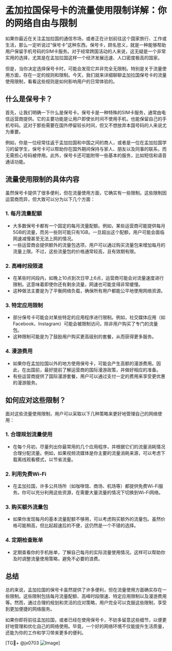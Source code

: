 # 孟加拉国保号卡的流量使用限制详解：你的网络自由与限制

如果你最近在关注孟加拉国的通信市场，或者正在计划前往这个国家旅行、工作或生活，那么一定听说过“保号卡”这种东西。保号卡，顾名思义，就是一种能够帮助用户保留手机号码的SIM卡服务。对于经常跨国活动的人来说，这无疑是一个非常实用的选择，尤其是在孟加拉国这样一个经济发展迅速、人口密度极高的国家。

但是，当你决定选择保号卡时，可能会发现它并非完全无限制。特别是关于流量使用方面，存在一定的规则和限制。今天，我们就来详细聊聊孟加拉国保号卡的流量使用限制，看看这些规则是如何影响用户的日常体验的。

## 什么是保号卡？

首先，让我们明确一下什么是保号卡。保号卡是一种特殊的SIM卡服务，通常由电信运营商提供。它的主要功能是让用户即使长时间不使用手机，也能保留自己的手机号码。这对于那些需要在国外停留较长时间，但又不想放弃本国号码的人来说尤为重要。

例如，你是一位经常往返于孟加拉国和中国之间的商人，或者是一位在孟加拉国学习的留学生，保号卡可以帮助你在国外期间保持与家人、朋友以及同事的联系，而无需担心号码被停用。此外，保号卡还可能附带一些基本的服务，比如短信和语音通话功能。

## 流量使用限制的具体内容

虽然保号卡提供了很多便利，但在流量使用方面，它确实有一些限制。这些限制因运营商而异，但大致可以分为以下几个方面：

### 1. **每月流量配额**
   - 大多数保号卡都有一个固定的每月流量配额。例如，某些运营商可能提供每月5GB的流量，而另一些则可能只有1GB。一旦超出这个配额，用户可能会面临网速减慢甚至无法上网的情况。
   - 一些运营商会提供额外的流量包选项，用户可以通过购买流量包来增加每月的流量上限。不过，这些流量包的价格通常较高，且有效期有限。

### 2. **高峰时段限速**
   - 在某些时间段内，如晚上10点到次日早上6点，运营商可能会对流量速度进行限制。这意味着即使你还有剩余流量，网速也可能变得非常缓慢。
   - 这种做法主要是为了平衡网络负载，确保所有用户都能公平地使用网络资源。

### 3. **特定应用限制**
   - 部分保号卡可能会对某些特定的应用程序进行限制。例如，社交媒体应用（如Facebook、Instagram）可能会被限制访问，除非用户购买了专门的流量包。
   - 这种限制可能是为了鼓励用户购买更高级别的套餐，从而获得更多服务。

### 4. **漫游费用**
   - 如果你在孟加拉国以外的地方使用保号卡，可能会产生高额的漫游费用。因此，在出国前，最好提前了解运营商的国际漫游政策，并做好相应的准备。
   - 有些运营商提供了国际漫游套餐，用户可以通过支付一定的费用来享受更优惠的漫游服务。

## 如何应对这些限制？

面对这些流量使用限制，用户可以采取以下几种策略来更好地管理自己的网络使用：

### 1. **合理规划流量使用**
   - 在每个月初，尽量列出你最常用的几个应用程序，并根据它们的流量消耗情况合理分配流量。例如，如果视频流媒体是你主要的流量消耗来源，可以考虑下载离线观看模式，以节省流量。

### 2. **利用免费Wi-Fi**
   - 在孟加拉国，许多公共场所（如咖啡馆、商场、机场等）都提供免费Wi-Fi服务。你可以充分利用这些资源，在需要大量流量的情况下切换到Wi-Fi网络。

### 3. **购买额外流量包**
   - 如果你发现每月的基本流量配额不够用，可以考虑购买额外的流量包。虽然价格可能稍高，但比起超速后的不便，这仍然是一个不错的选择。

### 4. **定期检查账单**
   - 定期查看你的手机账单，了解自己每月的实际流量使用情况。这样可以帮助你及时调整流量使用策略，避免不必要的浪费。

## 总结

总的来说，孟加拉国的保号卡虽然提供了许多便利，但在流量使用方面确实存在一些限制。这些限制包括每月流量配额、高峰时段限速、特定应用限制以及漫游费用等。然而，通过合理的规划和灵活的应对策略，用户完全可以克服这些限制，享受到更加便捷的网络服务。

如果你即将前往孟加拉国，或者已经在使用保号卡，不妨多留意这些细节，以便更好地管理和优化自己的网络使用。毕竟，一个好的网络环境不仅能提升生活质量，还能为你的工作和学习带来更多的便利。

[TG💪+ @jx0703 ![Image](https://github.com/user-attachments/assets/dbca1d08-cadb-493c-b0ec-ad6f7a83f270)]